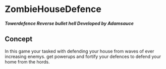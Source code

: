# ZombieHouseDefence
##### Towerdefence Reverse bullet hell Developed by Adamsauce
## Concept
In this game your tasked with defending your house from waves of ever increasing enemys.  get powerups and fortify your defences to defend your home from the hords.

